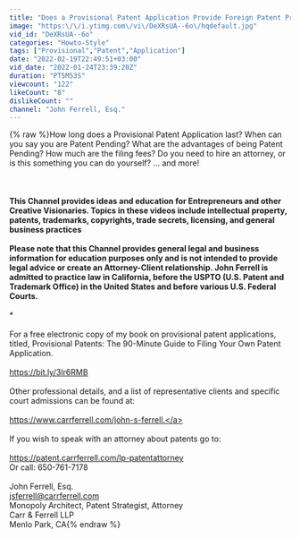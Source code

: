 ```yaml
---
title: "Does a Provisional Patent Application Provide Foreign Patent Protection?"
image: "https:\/\/i.ytimg.com\/vi\/DeXRsUA--6o\/hqdefault.jpg"
vid_id: "DeXRsUA--6o"
categories: "Howto-Style"
tags: ["Provisional","Patent","Application"]
date: "2022-02-19T22:49:51+03:00"
vid_date: "2022-01-24T23:39:20Z"
duration: "PT5M53S"
viewcount: "122"
likeCount: "8"
dislikeCount: ""
channel: "John Ferrell, Esq."
---
```

{% raw %}How long does a Provisional Patent Application last? When can you say you are Patent Pending?  What are the advantages of being Patent Pending? How much are the filing fees?  Do you need to hire an attorney, or is this something you can do yourself?  ... and more!<br /><br />**************************<br /><br />This Channel provides ideas and education for Entrepreneurs and other Creative Visionaries. Topics in these videos include intellectual property, patents, trademarks, copyrights, trade secrets, licensing, and general business practices<br /><br />Please note that this Channel provides general legal and business information for education purposes only and is not intended to provide legal advice or create an Attorney-Client relationship.  John Ferrell is admitted to practice law in California, before the USPTO (U.S. Patent and Trademark Office) in the United States and before various U.S. Federal Courts.<br /><br />***************************<br /><br />For a free electronic copy of my book on provisional patent applications, titled, Provisional Patents: The 90-Minute Guide to Filing Your Own Patent Application.   <br /><br /><a rel="nofollow" target="blank" href="https://bit.ly/3Ir6RMB">https://bit.ly/3Ir6RMB</a><br /><br />Other professional details, and a list of representative clients and specific court admissions can be found at: <br /><br /><a rel="nofollow" target="blank" href="https://www.carrferrell.com/john-s-ferrell.">https://www.carrferrell.com/john-s-ferrell.</a> <br /><br />If you wish to speak with an attorney about patents go to: <br /><br /><a rel="nofollow" target="blank" href="https://patent.carrferrell.com/lp-patentattorney">https://patent.carrferrell.com/lp-patentattorney</a> <br />Or call: 650-761-7178<br /><br />John Ferrell, Esq.<br />jsferrell@carrferrell.com<br />Monopoly Architect, Patent Strategist, Attorney <br />Carr &amp; Ferrell LLP <br />Menlo Park, CA{% endraw %}
